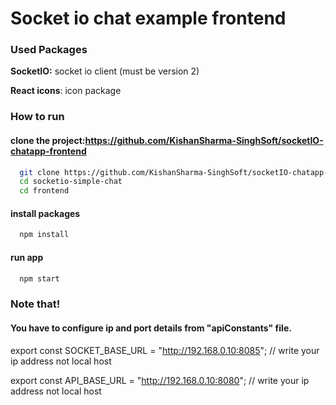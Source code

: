 
# Socket io chat example frontend

### Used Packages

**SocketIO:** socket io client (must be version 2)

**React icons**: icon package



### How to run

#### clone the project:https://github.com/KishanSharma-SinghSoft/socketIO-chatapp-frontend

```bash
  git clone https://github.com/KishanSharma-SinghSoft/socketIO-chatapp-frontend
  cd socketio-simple-chat
  cd frontend
```

#### install packages

```bash
  npm install
```

#### run app

```bash
  npm start
```

### Note that!
#### You have to configure ip and port details from "apiConstants" file.

export const SOCKET_BASE_URL = "http://192.168.0.10:8085"; // write your ip address not local host

export const API_BASE_URL = "http://192.168.0.10:8080"; // write your ip address not local host


